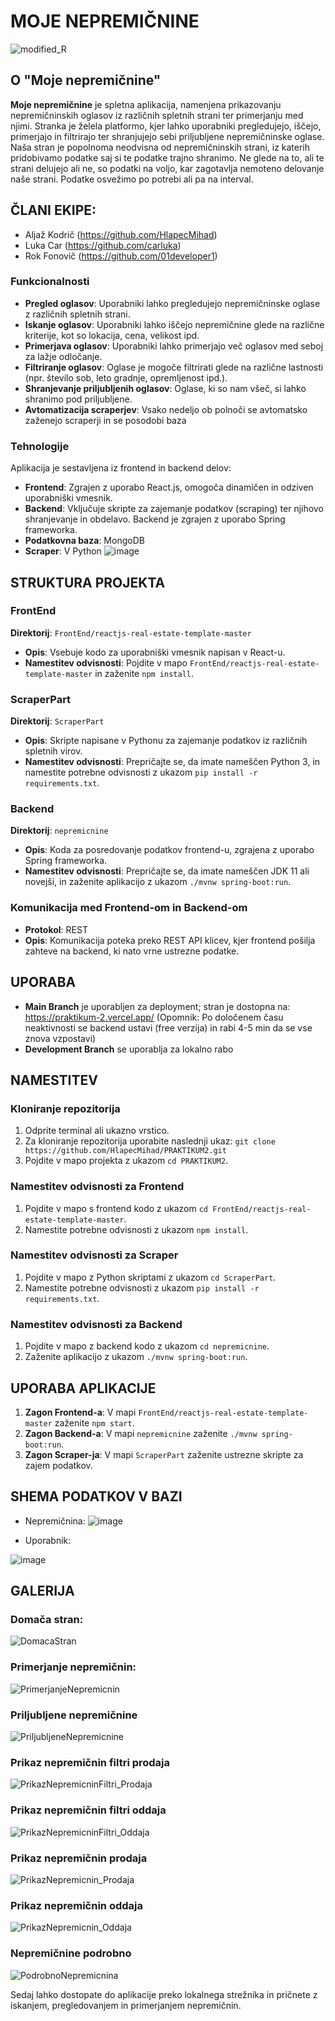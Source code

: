 # MOJE NEPREMIČNINE
![modified_R](https://github.com/HlapecMihad/MojeNepremicnine/assets/117631565/643cde52-84ea-4010-8e1e-a91356efab15)

## O "Moje nepremičnine"
**Moje nepremičnine** je spletna aplikacija, namenjena prikazovanju nepremičninskih oglasov iz različnih spletnih strani ter primerjanju med njimi. Stranka je želela platformo, kjer lahko uporabniki pregledujejo, iščejo, primerjajo in filtrirajo ter shranjujejo sebi priljubljene nepremičninske oglase. Naša stran je popolnoma neodvisna od nepremičninskih strani, iz katerih pridobivamo podatke saj si te podatke trajno shranimo. Ne glede na to, ali te strani delujejo ali ne, so podatki na voljo, kar zagotavlja nemoteno delovanje naše strani. Podatke osvežimo po potrebi ali pa na interval.

## ČLANI EKIPE:
 - Aljaž Kodrič (https://github.com/HlapecMihad)
 - Luka Car (https://github.com/carluka)
 - Rok Fonovič (https://github.com/01developer1)

### Funkcionalnosti

- **Pregled oglasov**: Uporabniki lahko pregledujejo nepremičninske oglase z različnih spletnih strani.
- **Iskanje oglasov**: Uporabniki lahko iščejo nepremičnine glede na različne kriterije, kot so lokacija, cena, velikost ipd.
- **Primerjava oglasov**: Uporabniki lahko primerjajo več oglasov med seboj za lažje odločanje.
- **Filtriranje oglasov**: Oglase je mogoče filtrirati glede na različne lastnosti (npr. število sob, leto gradnje, opremljenost ipd.).
- **Shranjevanje priljubljenih oglasov**: Oglase, ki so nam všeč, si lahko shranimo pod priljubljene.
- **Avtomatizacija scraperjev**: Vsako nedeljo ob polnoči se avtomatsko zaženejo scraperji in se posodobi baza
  
### Tehnologije
Aplikacija je sestavljena iz frontend in backend delov:
- **Frontend**: Zgrajen z uporabo React.js, omogoča dinamičen in odziven uporabniški vmesnik.
- **Backend**: Vključuje skripte za zajemanje podatkov (scraping) ter njihovo shranjevanje in obdelavo. Backend je zgrajen z uporabo Spring frameworka.
- **Podatkovna baza**: MongoDB
- **Scraper**: V Python
![image](https://github.com/HlapecMihad/MojeNepremicnine/assets/117631565/c23b6f8b-6559-4177-a735-83688924a815)


## STRUKTURA PROJEKTA

### FrontEnd
**Direktorij**: `FrontEnd/reactjs-real-estate-template-master`
- **Opis**: Vsebuje kodo za uporabniški vmesnik napisan v React-u.
- **Namestitev odvisnosti**: Pojdite v mapo `FrontEnd/reactjs-real-estate-template-master` in zaženite `npm install`.

### ScraperPart
**Direktorij**: `ScraperPart`
- **Opis**: Skripte napisane v Pythonu za zajemanje podatkov iz različnih spletnih virov.
- **Namestitev odvisnosti**: Prepričajte se, da imate nameščen Python 3, in namestite potrebne odvisnosti z ukazom `pip install -r requirements.txt`.

### Backend
**Direktorij**: `nepremicnine`
- **Opis**: Koda za posredovanje podatkov frontend-u, zgrajena z uporabo Spring frameworka.
- **Namestitev odvisnosti**: Prepričajte se, da imate nameščen JDK 11 ali novejši, in zaženite aplikacijo z ukazom `./mvnw spring-boot:run`.

### Komunikacija med Frontend-om in Backend-om
- **Protokol**: REST
- **Opis**: Komunikacija poteka preko REST API klicev, kjer frontend pošilja zahteve na backend, ki nato vrne ustrezne podatke.
  
## UPORABA
- **Main Branch** je uporabljen za deployment; stran je dostopna na: https://praktikum-2.vercel.app/ (Opomnik: Po določenem času neaktivnosti se backend ustavi (free verzija) in rabi 4-5 min da se vse znova vzpostavi)
- **Development Branch** se uporablja za lokalno rabo

## NAMESTITEV

### Kloniranje repozitorija
1. Odprite terminal ali ukazno vrstico.
2. Za kloniranje repozitorija uporabite naslednji ukaz: `git clone https://github.com/HlapecMihad/PRAKTIKUM2.git`
3. Pojdite v mapo projekta z ukazom `cd PRAKTIKUM2`.

### Namestitev odvisnosti za Frontend
1. Pojdite v mapo s frontend kodo z ukazom `cd FrontEnd/reactjs-real-estate-template-master`.
2. Namestite potrebne odvisnosti z ukazom `npm install`.

### Namestitev odvisnosti za Scraper
1. Pojdite v mapo z Python skriptami z ukazom `cd ScraperPart`.
2. Namestite potrebne odvisnosti z ukazom `pip install -r requirements.txt`.

### Namestitev odvisnosti za Backend
1. Pojdite v mapo z backend kodo z ukazom `cd nepremicnine`.
2. Zaženite aplikacijo z ukazom `./mvnw spring-boot:run`.

## UPORABA APLIKACIJE
1. **Zagon Frontend-a**: V mapi `FrontEnd/reactjs-real-estate-template-master` zaženite `npm start`.
2. **Zagon Backend-a**: V mapi `nepremicnine` zaženite `./mvnw spring-boot:run`.
3. **Zagon Scraper-ja**: V mapi `ScraperPart` zaženite ustrezne skripte za zajem podatkov.

## SHEMA PODATKOV V BAZI
 - Nepremičnina:
![image](https://github.com/HlapecMihad/MojeNepremicnine/assets/117631565/623d0547-b0f0-440e-a234-ba4af2a3d959)

 - Uporabnik:
   
 ![image](https://github.com/HlapecMihad/MojeNepremicnine/assets/117631565/ce165ed1-5366-4026-a6a8-86efb5dfc359)

## GALERIJA
### Domača stran:
![DomacaStran](https://github.com/HlapecMihad/MojeNepremicnine/assets/117631565/88c2fca2-029d-4918-8325-62b178f2fbe0)

### Primerjanje nepremičnin:
![PrimerjanjeNepremicnin](https://github.com/HlapecMihad/MojeNepremicnine/assets/117631565/ae916cbe-c6f3-4dbf-abce-11adf6b1cdf7)

### Priljubljene nepremičnine
![PriljubljeneNepremicnine](https://github.com/HlapecMihad/MojeNepremicnine/assets/117631565/b219e384-9776-4606-b70b-b9edb4415b6f)

### Prikaz nepremičnin filtri prodaja
![PrikazNepremicninFiltri_Prodaja](https://github.com/HlapecMihad/MojeNepremicnine/assets/117631565/a1007676-ac11-4978-bc6a-3bffced32dd5)

### Prikaz nepremičnin filtri oddaja
![PrikazNepremicninFiltri_Oddaja](https://github.com/HlapecMihad/MojeNepremicnine/assets/117631565/95016a76-449e-443f-b19d-9fd9300e8993)

### Prikaz nepremičnin prodaja
![PrikazNepremicnin_Prodaja](https://github.com/HlapecMihad/MojeNepremicnine/assets/117631565/7c763662-931b-4b13-9890-1fd1a202b2d7)

### Prikaz nepremičnin oddaja
![PrikazNepremicnin_Oddaja](https://github.com/HlapecMihad/MojeNepremicnine/assets/117631565/6ae0ff06-ba3a-49e4-b0ea-8028140c4d87)

### Nepremičnine podrobno
![PodrobnoNepremicnina](https://github.com/HlapecMihad/MojeNepremicnine/assets/117631565/3ebdf375-0da4-442b-892d-d5b589ebebd6)


Sedaj lahko dostopate do aplikacije preko lokalnega strežnika in pričnete z iskanjem, pregledovanjem in primerjanjem nepremičnin.
